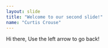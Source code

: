 ```yaml
---
layout: slide
title: "Welcome to our second slide!"
name: "Curtis Crouse"
---
```


Hi there,
Use the left arrow to go back!

